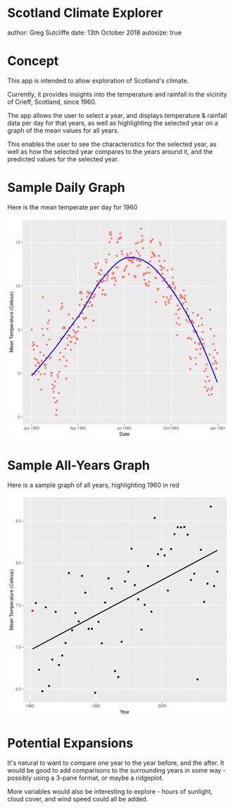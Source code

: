 Scotland Climate Explorer
========================================================
author: Greg Sutcliffe
date: 13th October 2018
autosize: true

Concept
========================================================

This app is intended to allow exploration of Scotland's
climate.

Currently, it provides insights into the temperature and
rainfall in the vicinity of Crieff, Scotland, since 1960.

The app allows the user to select a year, and displays
temperature & rainfall data per day for that years, as
well as highlighting the selected year on a graph of the
mean values for all years.

This enables the user to see the characteristics for the
selected year, as well as how the selected year compares
to the years around it, and the predicted values for the
selected year.

Sample Daily Graph
========================================================

Here is the mean temperate per day for 1960

![plot of chunk mean_1960](presentation-figure/mean_1960-1.png)

Sample All-Years Graph
========================================================

Here is a sample graph of all years, highlighting 1960 in red

![plot of chunk unnamed-chunk-1](presentation-figure/unnamed-chunk-1-1.png)

Potential Expansions
====================

It's natural to want to compare one year to the year before,
and the after. It would be good to add comparisons to the
surrounding years in some way - possibly using a 3-pane format,
or maybe a ridgeplot.

More variables would also be interesting to explore - hours of
sunlight, cloud cover, and wind speed could all be added.
